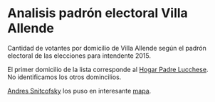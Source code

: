 # Analisis padrón electoral Villa Allende

Cantidad de votantes por domicilio de Villa Allende según el padrón electoral de las elecciones para intendente 2015.  

El primer domicilio de la lista corresponde al [Hogar Padre Lucchese](http://www.hogarpadrelucchese.com.ar/).  
No identificamos los otros domincilios. 

[Andres Snitcofsky](https://twitter.com/rusosnith) los puso en 
interesante [mapa](https://rusosnith.cartodb.com/viz/0b792956-3bca-11e5-a253-0e8dde98a187/public_map).  

